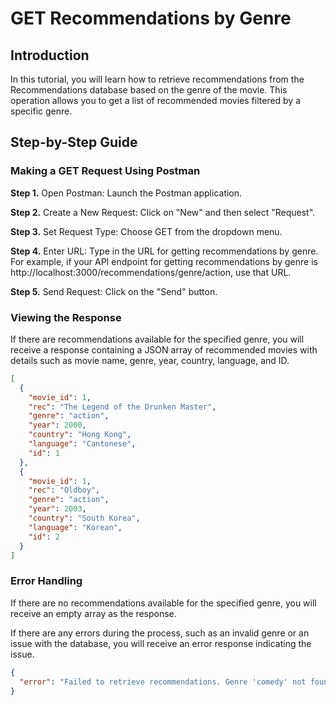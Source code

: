 # GET Recommendations by Genre

## Introduction

In this tutorial, you will learn how to retrieve recommendations from the Recommendations database based on the genre of the movie. This operation allows you to get a list of recommended movies filtered by a specific genre.

## Step-by-Step Guide

### Making a GET Request Using Postman

**Step 1.** Open Postman: Launch the Postman application.

**Step 2.** Create a New Request: Click on "New" and then select "Request".

**Step 3.** Set Request Type: Choose GET from the dropdown menu.

**Step 4.** Enter URL: Type in the URL for getting recommendations by genre. For example, if your API endpoint for getting recommendations by genre is http://localhost:3000/recommendations/genre/action, use that URL.

**Step 5.** Send Request: Click on the "Send" button.

### Viewing the Response

If there are recommendations available for the specified genre, you will receive a response containing a JSON array of recommended movies with details such as movie name, genre, year, country, language, and ID.

```json
[
  {
    "movie_id": 1,
    "rec": "The Legend of the Drunken Master",
    "genre": "action",
    "year": 2000,
    "country": "Hong Kong",
    "language": "Cantonese",
    "id": 1
  },
  {
    "movie_id": 1,
    "rec": "Oldboy",
    "genre": "action",
    "year": 2003,
    "country": "South Korea",
    "language": "Korean",
    "id": 2
  }
]
```

### Error Handling

If there are no recommendations available for the specified genre, you will receive an empty array as the response.

If there are any errors during the process, such as an invalid genre or an issue with the database, you will receive an error response indicating the issue.

```json
{
  "error": "Failed to retrieve recommendations. Genre 'comedy' not found in the database."
}
```


